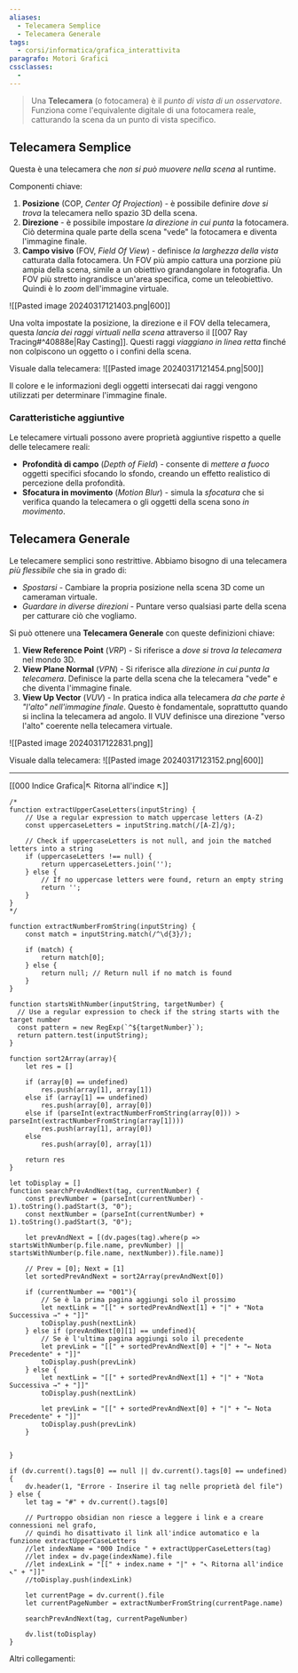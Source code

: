 ```yaml
---
aliases:
  - Telecamera Semplice
  - Telecamera Generale
tags:
  - corsi/informatica/grafica_interattivita
paragrafo: Motori Grafici
cssclasses:
  - 
---
```

>Una **Telecamera** (o fotocamera) è il *punto di vista di un osservatore*. Funziona come l'equivalente digitale di una fotocamera reale, catturando la scena da un punto di vista specifico.

## Telecamera Semplice
Questa è una telecamera che *non si può muovere nella scena* al runtime.

Componenti chiave:
1. **Posizione** (COP, *Center Of Projection*) - è possibile definire *dove si trova* la telecamera nello spazio 3D della scena.
2. **Direzione** - è possibile impostare *la direzione in cui punta* la fotocamera. Ciò determina quale parte della scena "vede" la fotocamera e diventa l'immagine finale.
3. **Campo visivo** (FOV, *Field Of View*) - definisce *la larghezza della vista* catturata dalla fotocamera. Un FOV più ampio cattura una porzione più ampia della scena, simile a un obiettivo grandangolare in fotografia. Un FOV più stretto ingrandisce un'area specifica, come un teleobiettivo. Quindi è lo *zoom* dell'immagine virtuale.

![[Pasted image 20240317121403.png|600]]

Una volta impostate la posizione, la direzione e il FOV della telecamera, questa *lancia dei raggi virtuali nella scena* attraverso il [[007 Ray Tracing#^40888e|Ray Casting]]. 
Questi raggi *viaggiano in linea retta* finché non colpiscono un oggetto o i confini della scena. 

Visuale dalla telecamera:
![[Pasted image 20240317121454.png|500]]

Il colore e le informazioni degli oggetti intersecati dai raggi vengono utilizzati per determinare l'immagine finale.

### Caratteristiche aggiuntive
Le telecamere virtuali possono avere proprietà aggiuntive rispetto a quelle delle telecamere reali:
- **Profondità di campo** (*Depth of Field*) - consente di *mettere a fuoco* oggetti specifici sfocando lo sfondo, creando un effetto realistico di percezione della profondità.
- **Sfocatura in movimento** (*Motion Blur*) - simula la *sfocatura* che si verifica quando la telecamera o gli oggetti della scena sono *in movimento*.

## Telecamera Generale
Le telecamere semplici sono restrittive. Abbiamo bisogno di una telecamera *più flessibile* che sia in grado di:
- *Spostarsi* - Cambiare la propria posizione nella scena 3D come un cameraman virtuale.
- *Guardare in diverse direzioni* - Puntare verso qualsiasi parte della scena per catturare ciò che vogliamo.

Si può ottenere una **Telecamera Generale** con queste definizioni chiave:
1. **View Reference Point** (*VRP*) - Si riferisce a *dove si trova la telecamera* nel mondo 3D.
2. **View Plane Normal** (*VPN*) - Si riferisce alla *direzione in cui punta la telecamera*. Definisce la parte della scena che la telecamera "vede" e che diventa l'immagine finale.
3. **View Up Vector** (*VUV*) - In pratica indica alla telecamera *da che parte è "l'alto" nell'immagine finale*. Questo è fondamentale, soprattutto quando si inclina la telecamera ad angolo. Il VUV definisce una direzione "verso l'alto" coerente nella telecamera virtuale.

![[Pasted image 20240317122831.png]]

Visuale dalla telecamera:
![[Pasted image 20240317123152.png|600]]


___
[[000 Indice Grafica|↖ Ritorna all'indice ↖]]

```dataviewjs
/*
function extractUpperCaseLetters(inputString) {
	// Use a regular expression to match uppercase letters (A-Z)
	const uppercaseLetters = inputString.match(/[A-Z]/g);
	
	// Check if uppercaseLetters is not null, and join the matched letters into a string
	if (uppercaseLetters !== null) {
		return uppercaseLetters.join('');
	} else {
	    // If no uppercase letters were found, return an empty string
	    return '';
	}
}
*/

function extractNumberFromString(inputString) {
	const match = inputString.match(/^\d{3}/);
	
	if (match) {
		return match[0];
	} else {
		return null; // Return null if no match is found
	}
}

function startsWithNumber(inputString, targetNumber) {
  // Use a regular expression to check if the string starts with the target number
  const pattern = new RegExp(`^${targetNumber}`);
  return pattern.test(inputString);
}

function sort2Array(array){
	let res = []
	
	if (array[0] == undefined)
		res.push(array[1], array[1])
	else if (array[1] == undefined)
		res.push(array[0], array[0])
	else if (parseInt(extractNumberFromString(array[0])) > parseInt(extractNumberFromString(array[1])))
		res.push(array[1], array[0])
	else
		res.push(array[0], array[1])
	
	return res
}

let toDisplay = []
function searchPrevAndNext(tag, currentNumber) {
	const prevNumber = (parseInt(currentNumber) - 1).toString().padStart(3, "0");
	const nextNumber = (parseInt(currentNumber) + 1).toString().padStart(3, "0");
	
	let prevAndNext = [(dv.pages(tag).where(p => startsWithNumber(p.file.name, prevNumber) || startsWithNumber(p.file.name, nextNumber)).file.name)]
	
	// Prev = [0]; Next = [1]
	let sortedPrevAndNext = sort2Array(prevAndNext[0])
	
	if (currentNumber == "001"){ 
		// Se è la prima pagina aggiungi solo il prossimo
		let nextLink = "[[" + sortedPrevAndNext[1] + "|" + "Nota Successiva →" + "]]"
		toDisplay.push(nextLink)
	} else if (prevAndNext[0][1] == undefined){
		// Se è l'ultima pagina aggiungi solo il precedente
		let prevLink = "[[" + sortedPrevAndNext[0] + "|" + "← Nota Precedente" + "]]"
		toDisplay.push(prevLink)
	} else {
		let nextLink = "[[" + sortedPrevAndNext[1] + "|" + "Nota Successiva →" + "]]"
		toDisplay.push(nextLink)
		
		let prevLink = "[[" + sortedPrevAndNext[0] + "|" + "← Nota Precedente" + "]]"
		toDisplay.push(prevLink)
	}
	
	
}

if (dv.current().tags[0] == null || dv.current().tags[0] == undefined){
	dv.header(1, "Errore - Inserire il tag nelle proprietà del file")
} else {
	let tag = "#" + dv.current().tags[0]

	// Purtroppo obsidian non riesce a leggere i link e a creare connessioni nel grafo,
	// quindi ho disattivato il link all'indice automatico e la funzione extractUpperCaseLetters
	//let indexName = "000 Indice " + extractUpperCaseLetters(tag)
	//let index = dv.page(indexName).file
	//let indexLink = "[[" + index.name + "|" + "↖ Ritorna all'indice ↖" + "]]"
	//toDisplay.push(indexLink)
	
	let currentPage = dv.current().file
	let currentPageNumber = extractNumberFromString(currentPage.name)
	
	searchPrevAndNext(tag, currentPageNumber)
	
	dv.list(toDisplay)
}
```

Altri collegamenti: 